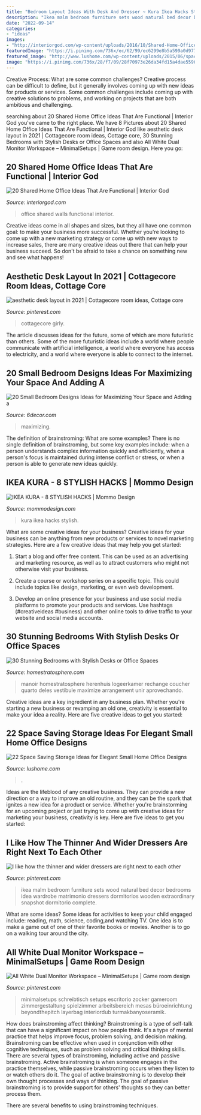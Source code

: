```yaml
---
title: "Bedroom Layout Ideas With Desk And Dresser ~ Kura Ikea Hacks Stylish"
description: "Ikea malm bedroom furniture sets wood natural bed decor bedrooms idea wardrobe matrimonio dressers dormitorios wooden extraordinary snapshot dormitorio complete"
date: "2022-09-14"
categories:
- "ideas"
images:
- "http://interiorgod.com/wp-content/uploads/2016/10/Shared-Home-Office-Ideas-office-with-blue-walls.jpg"
featuredImage: "https://i.pinimg.com/736x/ec/62/99/ec6299e8b5a599a0d9778167270bdb0b--ikea-bedroom-sets-bedroom-furniture.jpg"
featured_image: "http://www.lushome.com/wp-content/uploads/2015/06/space-saving-storage-ideas-small-office-designs-13.jpg"
image: "https://i.pinimg.com/736x/28/f7/09/28f70973e26da34fd15a4dae5596b95d.jpg"
---
```



Creative Process: What are some common challenges?
Creative process can be difficult to define, but it generally involves coming up with new ideas for products or services. Some common challenges include coming up with creative solutions to problems, and working on projects that are both ambitious and challenging.

	

		
searching about 20 Shared Home Office Ideas That Are Functional | Interior God you've came to the right place. We have 8 Pictures about 20 Shared Home Office Ideas That Are Functional | Interior God like aesthetic desk layout in 2021 | Cottagecore room ideas, Cottage core, 30 Stunning Bedrooms with Stylish Desks or Office Spaces and also All White Dual Monitor Workspace – MinimalSetups | Game room design. Here you go:
		
    
## 20 Shared Home Office Ideas That Are Functional | Interior God

<img loading=lazy src="http://interiorgod.com/wp-content/uploads/2016/10/Shared-Home-Office-Ideas-office-with-blue-walls.jpg" onerror="this.onerror=null;this.src='https://tse3.mm.bing.net/th?id=OIP.QiCTC17QkR5Kmj9e23IGwAHaLj&amp;pid=15.1';" alt="20 Shared Home Office Ideas That Are Functional | Interior God">

_Source: interiorgod.com_

>office shared walls functional interior. 

	

Creative ideas come in all shapes and sizes, but they all have one common goal: to make your business more successful. Whether you're looking to come up with a new marketing strategy or come up with new ways to increase sales, there are many creative ideas out there that can help your business succeed. So don't be afraid to take a chance on something new and see what happens!

    
## Aesthetic Desk Layout In 2021 | Cottagecore Room Ideas, Cottage Core

<img loading=lazy src="https://i.pinimg.com/736x/28/f7/09/28f70973e26da34fd15a4dae5596b95d.jpg" onerror="this.onerror=null;this.src='https://tse1.mm.bing.net/th?id=OIP.Kgdf2kwKSSj8jXUjEVzwsQHaJ3&amp;pid=15.1';" alt="aesthetic desk layout in 2021 | Cottagecore room ideas, Cottage core">

_Source: pinterest.com_

>cottagecore girly. 

	

The article discusses ideas for the future, some of which are more futuristic than others. Some of the more futuristic ideas include a world where people communicate with artificial intelligence, a world where everyone has access to electricity, and a world where everyone is able to connect to the internet.

    
## 20 Small Bedroom Designs Ideas For Maximizing Your Space And Adding A

<img loading=lazy src="https://4.bp.blogspot.com/-5A5sJ4t3veA/WUcAkNbExcI/AAAAAAAAZZk/RQyWPl-KnLwNFuJKPMWh8kIV96wRgiP7wCLcBGAs/s1600/A%2BPlatform%2BBed%2Bwith%2BStorage%2BBelow.jpg" onerror="this.onerror=null;this.src='https://tse2.mm.bing.net/th?id=OIP.QkRPl5FeHz80NDTWxMvS-AHaJ4&amp;pid=15.1';" alt="20 Small Bedroom Designs Ideas for Maximizing Your Space and Adding a">

_Source: 6decor.com_

>maximizing. 

	

The definition of brainstroming: What are some examples?
There is no single definition of brainstroming, but some key examples include: when a person understands complex information quickly and efficiently, when a person's focus is maintained during intense conflict or stress, or when a person is able to generate new ideas quickly.

    
## IKEA KURA - 8 STYLISH HACKS | Mommo Design

<img loading=lazy src="http://www.mommodesign.com/sites/default/files/styles/full_width/public/images/gallery/855/ikeakurabunk.jpg?itok=LwkJqjGI" onerror="this.onerror=null;this.src='https://tse1.mm.bing.net/th?id=OIP.U6yrArS7Q4Nqx2aw7kjTGwHaHt&amp;pid=15.1';" alt="IKEA KURA - 8 STYLISH HACKS | Mommo Design">

_Source: mommodesign.com_

>kura ikea hacks stylish. 

	

What are some creative ideas for your business?
Creative ideas for your business can be anything from new products or services to novel marketing strategies. Here are a few creative ideas that may help you get started:
1. Start a blog and offer free content. This can be used as an advertising and marketing resource, as well as to attract customers who might not otherwise visit your business.

2. Create a course or workshop series on a specific topic. This could include topics like design, marketing, or even web development.

3. Develop an online presence for your business and use social media platforms to promote your products and services. Use hashtags (#creativeideas #business) and other online tools to drive traffic to your website and social media accounts.


    
## 30 Stunning Bedrooms With Stylish Desks Or Office Spaces

<img loading=lazy src="http://s3.amazonaws.com/homestratosphere/wp-content/uploads/2015/10/23182224/17-bedrooms-with-desks-870x580.jpg" onerror="this.onerror=null;this.src='https://tse2.mm.bing.net/th?id=OIP.w4hK1__LDHqVRztZhxwQrAHaE8&amp;pid=15.1';" alt="30 Stunning Bedrooms with Stylish Desks or Office Spaces">

_Source: homestratosphere.com_

>manoir homestratosphere herenhuis logeerkamer rechange coucher quarto deles vestibule maximize arrangement unir aprovechando. 

	

Creative ideas are a key ingredient in any business plan. Whether you're starting a new business or revamping an old one, creativity is essential to make your idea a reality. Here are five creative ideas to get you started: 

    
## 22 Space Saving Storage Ideas For Elegant Small Home Office Designs

<img loading=lazy src="http://www.lushome.com/wp-content/uploads/2015/06/space-saving-storage-ideas-small-office-designs-13.jpg" onerror="this.onerror=null;this.src='https://tse2.mm.bing.net/th?id=OIP.aVSx0Y3ZkbshtVEVAw44qwAAAA&amp;pid=15.1';" alt="22 Space Saving Storage Ideas for Elegant Small Home Office Designs">

_Source: lushome.com_

>. 

	

Ideas are the lifeblood of any creative business. They can provide a new direction or a way to improve an old routine, and they can be the spark that ignites a new idea for a product or service. Whether you're brainstorming for an upcoming project or just trying to come up with creative ideas for marketing your business, creativity is key. Here are five ideas to get you started: 
    
## I Like How The Thinner And Wider Dressers Are Right Next To Each Other

<img loading=lazy src="https://i.pinimg.com/736x/ec/62/99/ec6299e8b5a599a0d9778167270bdb0b--ikea-bedroom-sets-bedroom-furniture.jpg" onerror="this.onerror=null;this.src='https://tse2.mm.bing.net/th?id=OIP.Z1DUPxXLlJ1m6q0YskuiRAHaFj&amp;pid=15.1';" alt="I like how the thinner and wider dressers are right next to each other">

_Source: pinterest.com_

>ikea malm bedroom furniture sets wood natural bed decor bedrooms idea wardrobe matrimonio dressers dormitorios wooden extraordinary snapshot dormitorio complete. 

	

What are some ideas?
Some ideas for activities to keep your child engaged include: reading, math, science, coding,and watching TV. One idea is to make a game out of one of their favorite books or movies. Another is to go on a walking tour around the city.

    
## All White Dual Monitor Workspace – MinimalSetups | Game Room Design

<img loading=lazy src="https://i.pinimg.com/736x/27/fc/01/27fc0172609241b6ccbe495a67a0eb5b.jpg" onerror="this.onerror=null;this.src='https://tse4.mm.bing.net/th?id=OIP.qp3kfH8v-ef4SLiJLEujTwHaJ3&amp;pid=15.1';" alt="All White Dual Monitor Workspace – MinimalSetups | Game room design">

_Source: pinterest.com_

>minimalsetups schreibtisch setups escritorio zocker gameroom zimmergestaltung spielzimmer arbeitsbereich mesas büroeinrichtung beyondthepitch layerbag interiordub turmakbanyoseramik. 

	

How does brainstroming affect thinking?
Brainstroming is a type of self-talk that can have a significant impact on how people think. It's a type of mental practice that helps improve focus, problem solving, and decision making. Brainstroming can be effective when used in conjunction with other cognitive techniques, such as problem solving and critical thinking skills.
There are several types of brainstroming, including active and passive brainstroming. Active brainstroming is when someone engages in the practice themselves, while passive brainstroming occurs when they listen to or watch others do it. The goal of active brainstroming is to develop their own thought processes and ways of thinking. The goal of passive brainstroming is to provide support for others' thoughts so they can better process them.

There are several benefits to using brainstroming techniques.


